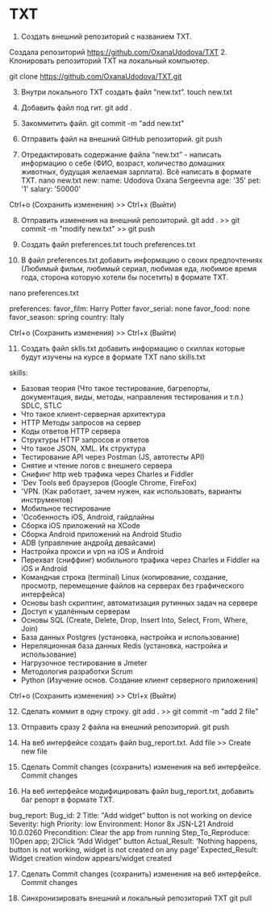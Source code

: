# TXT
 1. Создать внешний репозиторий c названием TXT.

Создала репозиторий https://github.com/OxanaUdodova/TXT
 2. Клонировать репозиторий TXT на локальный компьютер.

git clone https://github.com/OxanaUdodova/TXT.git

 3. Внутри локального TXT создать файл “new.txt”.
touch new.txt


 4. Добавить файл под гит.
git add .

 5. Закоммитить файл.
git commit -m "add new.txt"

 6. Отправить файл на внешний GitHub репозиторий.
git push

 7. Отредактировать содержание файла “new.txt” - написать информацию о себе (ФИО, возраст, количество домашних животных, будущая желаемая зарплата). Всё написать в формате TXT.
nano new.txt
new:
  name: Udodova Oxana Sergeevna
  age: '35'
  pet: '1'
  salary: '50000'

Сtrl+o (Сохранить изменения) >> Сtrl+x (Выйти)

 8. Отправить изменения на внешний репозиторий.
git add . >>  git commit -m "modify new.txt" >> git push

 9. Создать файл preferences.txt
 touch preferences.txt

 10. В файл preferences.txt добавить информацию о своих предпочтениях (Любимый фильм, любимый сериал, любимая еда, любимое время года, сторона которую хотели бы посетить) в формате TXT.

nano preferences.txt 

preferences:
  favor_film: Harry Potter
  favor_serial: none
  favor_food: none
  favor_season: spring
  country: Italy

Сtrl+o (Сохранить изменения) >> Сtrl+x (Выйти)

 11. Создать файл sklls.txt добавить информацию о скиллах которые будут изучены на курсе в формате TXT
nano skills.txt 

skills:
  - Базовая теория (Что такое тестирование, багрепорты, документация, виды,
    методы, направления тестирования и т.п.) SDLC, STLC
  - Что такое клиент-серверная архитектура
  - HTTP Методы запросов на сервер
  - Коды ответов HTTP сервера
  - Структуры HTTP запросов и ответов
  - Что такое JSON, XML. Их структура
  - Тестирование API через Postman (JS, автотесты API)
  - Снятие и чтение логов c внешнего сервера
  - Снифинг http web трафика через Charles и Fiddler
  - 'Dev Tools веб браузеров (Google Chrome, FireFox)
  - 'VPN. (Как работает, зачем нужен, как использовать, варианты инструментов)
  - Мобильное тестирование
  - 'Особенность iOS, Android, гайдлайны
  - Сборка iOS приложений на XCode
  - Сборка Android приложений на Android Studio
  - ADB (управление андройд девайсами)
  - Настройка прокси и vpn на iOS и Android
  - Перехват (сниффинг) мобильного трафика через Charles и Fiddler на iOS и
    Android
  - Командная строка (terminal) Linux (копирование, создание, просмотр,
    перемещение файлов на серверах без графического интерфейса)
  - Основы bash скриптинг, автоматизация рутинных задач на сервере
  - Доступ к удалённым серверам
  - Основы SQL (Create, Delete, Drop, Insert Into, Select, From, Where, Join)
  - База данных Postgres (установка, настройка и использование)
  - Нереляционная база данных Redis (установка, настройка и использование)
  - Нагрузочное тестирование в Jmeter
  - Методология разработки Scrum
  - Python (Изучение основ. Создание клиент серверного приложения)

Сtrl+o (Сохранить изменения) >> Сtrl+x (Выйти)

 12. Сделать коммит в одну строку.
git add . >> git commit -m "add 2 file"

 13. Отправить сразу 2 файла на внешний репозиторий.
git push

 14. На веб интерфейсе создать файл bug_report.txt.
Add file >> Create new file

 15. Сделать Commit changes (сохранить) изменения на веб интерфейсе.
Commit changes

 16. На веб интерфейсе модифицировать файл bug_report.txt, добавить баг репорт в формате TXT.

bug_report:
  Bug_id: 2
  Title: "Add widget” button is not working on device
  Severity: high
  Priority: low
  Environment: Honor 8x JSN-L21 Android 10.0.0260
  Precondition: Clear the app from running
  Step_To_Reproduce: 1)Open app; 2)Click “Add Widget” button
  Actual_Result: 'Nothing happens, button is not working, widget is not created on any page'
  Expected_Result: Widget creation window appears/widget created

 17. Сделать Commit changes (сохранить) изменения на веб интерфейсе.
Commit changes

 18. Синхронизировать внешний и локальный репозиторий TXT
git pull
